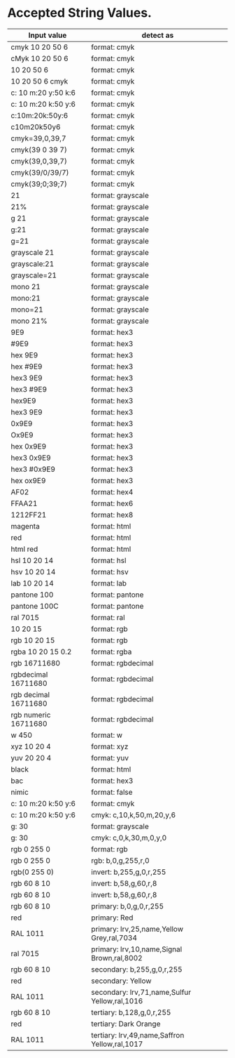 # Accepted String Values.

 | Input value | detect as | 
 | ---- | ---- | 
 | cmyk 10 20 50 6 | format: cmyk | 
 | cMyk 10 20 50 6 | format: cmyk | 
 | 10 20 50 6 | format: cmyk | 
 | 10 20 50 6 cmyk | format: cmyk | 
 | c: 10 m:20 y:50 k:6 | format: cmyk | 
 | c: 10 m:20 k:50 y:6 | format: cmyk | 
 | c:10m:20k:50y:6 | format: cmyk | 
 | c10m20k50y6 | format: cmyk | 
 | cmyk=39,0,39,7 | format: cmyk | 
 | cmyk(39 0 39 7) | format: cmyk | 
 | cmyk(39,0,39,7) | format: cmyk | 
 | cmyk(39/0/39/7) | format: cmyk | 
 | cmyk(39;0;39;7) | format: cmyk | 
 | 21 | format: grayscale | 
 | 21% | format: grayscale | 
 | g 21 | format: grayscale | 
 | g:21 | format: grayscale | 
 | g=21 | format: grayscale | 
 | grayscale 21 | format: grayscale | 
 | grayscale:21 | format: grayscale | 
 | grayscale=21 | format: grayscale | 
 | mono 21 | format: grayscale | 
 | mono:21 | format: grayscale | 
 | mono=21 | format: grayscale | 
 | mono 21% | format: grayscale | 
 | 9E9 | format: hex3 | 
 | #9E9 | format: hex3 | 
 | hex 9E9 | format: hex3 | 
 | hex #9E9 | format: hex3 | 
 | hex3 9E9 | format: hex3 | 
 | hex3 #9E9 | format: hex3 | 
 | hex9E9 | format: hex3 | 
 | hex3 9E9 | format: hex3 | 
 | 0x9E9 | format: hex3 | 
 | Ox9E9 | format: hex3 | 
 | hex 0x9E9 | format: hex3 | 
 | hex3 0x9E9 | format: hex3 | 
 | hex3 #0x9E9 | format: hex3 | 
 | hex ox9E9 | format: hex3 | 
 | AF02 | format: hex4 | 
 | FFAA21 | format: hex6 | 
 | 1212FF21 | format: hex8 | 
 | magenta | format: html | 
 | red | format: html | 
 | html red | format: html | 
 | hsl 10 20 14 | format: hsl | 
 | hsv 10 20 14 | format: hsv | 
 | lab 10 20 14 | format: lab | 
 | pantone 100 | format: pantone | 
 | pantone 100C | format: pantone | 
 | ral 7015 | format: ral | 
 | 10 20 15 | format: rgb | 
 | rgb 10 20 15 | format: rgb | 
 | rgba 10 20 15 0.2 | format: rgba | 
 | rgb 16711680 | format: rgbdecimal | 
 | rgbdecimal 16711680 | format: rgbdecimal | 
 | rgb decimal 16711680 | format: rgbdecimal | 
 | rgb numeric 16711680 | format: rgbdecimal | 
 | w 450 | format: w | 
 | xyz 10 20 4 | format: xyz | 
 | yuv 20 20 4 | format: yuv | 
 | black | format: html | 
 | bac | format: hex3 | 
 | nimic | format: false | 
 | c: 10 m:20 k:50 y:6 | format: cmyk | 
 | c: 10 m:20 k:50 y:6 | cmyk: c,10,k,50,m,20,y,6 | 
 | g: 30 | format: grayscale | 
 | g: 30 | cmyk: c,0,k,30,m,0,y,0 | 
 | rgb 0 255 0 | format: rgb | 
 | rgb 0 255 0 | rgb: b,0,g,255,r,0 | 
 | rgb(0 255 0) | invert: b,255,g,0,r,255 | 
 | rgb 60 8 10 | invert: b,58,g,60,r,8 | 
 | rgb 60 8 10 | invert: b,58,g,60,r,8 | 
 | rgb 60 8 10 | primary: b,0,g,0,r,255 | 
 | red | primary: Red | 
 | RAL 1011 | primary: lrv,25,name,Yellow Grey,ral,7034 | 
 | ral 7015 | primary: lrv,10,name,Signal Brown,ral,8002 | 
 | rgb 60 8 10 | secondary: b,255,g,0,r,255 | 
 | red | secondary: Yellow | 
 | RAL 1011 | secondary: lrv,71,name,Sulfur Yellow,ral,1016 | 
 | rgb 60 8 10 | tertiary: b,128,g,0,r,255 | 
 | red | tertiary: Dark Orange | 
 | RAL 1011 | tertiary: lrv,49,name,Saffron Yellow,ral,1017 | 
